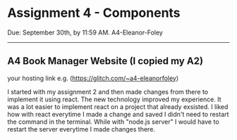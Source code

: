 Assignment 4 - Components
===
Due: September 30th, by 11:59 AM.
A4-Eleanor-Foley

---

## A4 Book Manager Website (I copied my A2)

your hosting link e.g. (https://glitch.com/~a4-eleanorfoley) 

I started with my assignment 2 and then made changes from there to implement it using react.
The new technology improved my experience. It was a lot easier to implement react on a project that already exsisted. I liked how with react everytime I made a change and saved I didn't need to restart the command in the terminal. While with "node.js server" I would have to restart the server everytime I made changes there.

